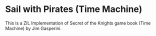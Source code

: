 # Sail with Pirates (Time Machine)
This is a ZIL Implementation of Secret of the Knights game book (Time Machine) by Jim Gasperini.
